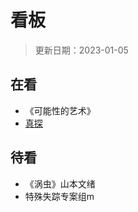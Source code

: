 # 看板 <!-- {docsify-ignore-all} -->

> 更新日期：2023-01-05

## 在看

- 《可能性的艺术》
- [真探](https://mjw21.com/dp/MTIwOC0xLTE=.html)

## 待看

- 《涡虫》山本文绪
- 特殊失踪专案组m

